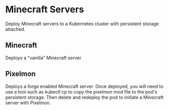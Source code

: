 # Minecraft Servers

Deploy Minecraft servers to a Kubernetes cluster with persistent storage attached. 

## Minecraft

Deploys a "vanilla" Minecraft server

## Pixelmon

Deploys a forge enabled Minecraft server. Once deployed, you will need to use a tool such as kubectl cp to copy the pixelmon mod file to the pod's persistent storage. Then delete and redeploy the pod to initiate a Minecraft server with Pixelmon.



